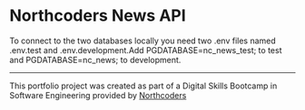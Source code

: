 # Northcoders News API

To connect to the two databases locally you need two .env files named .env.test and .env.development.Add PGDATABASE=nc_news_test; to test and PGDATABASE=nc_news; to development.

---

This portfolio project was created as part of a Digital Skills Bootcamp in Software Engineering provided by [Northcoders](https://northcoders.com/)
